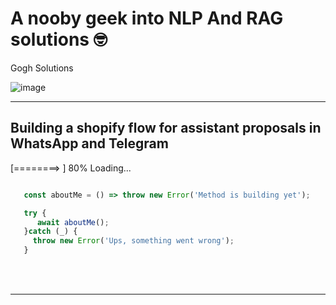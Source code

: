 # A nooby geek into NLP And RAG solutions 🤓</br>

Gogh Solutions

![image](https://github.com/Elimeleth/elimeleth/assets/52844628/228915f0-9c0e-4880-94bb-2410b84f1dd6)


<hr/>

## Building a shopify flow for assistant proposals in WhatsApp and Telegram
[========>  ] 80% Loading...


```javascript

   const aboutMe = () => throw new Error('Method is building yet');

   try {
      await aboutMe();
   }catch (_) {
     throw new Error('Ups, something went wrong');
   }
```
</br></br>

---
